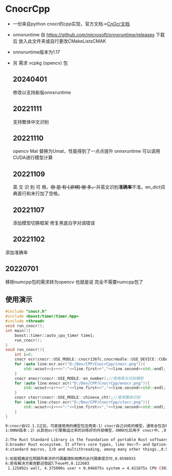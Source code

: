 # CnocrCpp

- 一份来自python cnocr的cpp实现，官方文档->[CnOcr文档](https://cnocr.readthedocs.io/zh/latest/)
- onnxruntime 自 https://github.com/microsoft/onnxruntime/releases 下载后 放入此文件夹或自行更改CMakeListsCMAK
- onnxruntime版本为1.17
- 另 需求 vcpkg (opencv) 包
  ## 20240401
  
  修改以支持新版onnxruntime
  ## 20221111
  
  支持繁体中文识别
  
  ## 20221110
  opencv Mat 替换为Umat，性能得到了一点点提升
  onnxruntime 可以调用CUDA进行模型计算
  
  ## 20221109
  
  英 文 识 别 可 用，~~但 是 有  [*空格*] 很 多，~~并英文识别**准确率**不准。en_dict词典首行和末行加了空格。
  
  ## 20221107
  
  添加模型切换框架
  修复黑底白字对调错误
  
  ## 20221102

添加准确率

## 20220701

移除numcpp包的需求转为opencv
也就是说 完全不需要numcpp包了

## 使用演示

```cpp
#include "cnocr.h"
#include <boost/timer/timer.hpp>
#include <thread>
void run_cnocr();
int main(){
    boost::timer::auto_cpu_timer time1;
    run_cnocr();
}
void run_cnocr(){
    int i=0;
    cnocr ocr(cnocr::USE_MODLE::cnocr136fc,cnocrmodle::USE_DEVICE::CUDA);//使用中文模型，和GPU
    for (auto line:ocr.ocr("D:/Dev/CPP/CnocrCpp/cnocr.png")){
        std::wcout<<i++<<":"<<line.first<<","<<line.second<<std::endl;
    }
    cnocr enocr(cnocr::USE_MODLE::en_number);//使用英文识别模型
    for (auto line:enocr.ocr("D:/Dev/CPP/CnocrCpp/enocr.png")){
        std::wcout<<i++<<":"<<line.first<<","<<line.second<<std::endl;
    }
    cnocr ctocr(cnocr::USE_MODLE::chinese_cht);//使用繁体识别
    for (auto line:ctocr.ocr("D:/Dev/CPP/CnocrCpp/ctocr.png")){
        std::wcout<<i++<<":"<<line.first<<","<<line.second<<std::endl;
    }
}


```

```sh
0:cnocr自V2.1.2之后，可直接使用的模型包含两类:1）cnocr自己训练的模型，通常会包含PyTorch和,0.511289
1:ONNX版本；2）从其他ocr引擎搬运过来的训练好的外部模型，ONNX化后用于 cnocr中。,0.721081

2:The Rust Standard Library is the foundation of portable Rust software, a set of minimal and battle-tested shared abstractions for the,0.535793
3:broader Rust ecosystem. It offers core types, like Vec<T> and Option<T>, library-defined operations on language primitives,,0.51892
4:standard macros, I/O and multithreading, among many other things.,0.579248

5:如能粗略定位問題所牽涉的代碼巖請到相應的此代碼庫提交吋,0.0598933
6:若有解決方案峇歡迎發起l下eue吋,0.122603
 1.125892s wall, 4.375000s user + 0.046875s system = 4.421875s CPU (392.7%)
```
